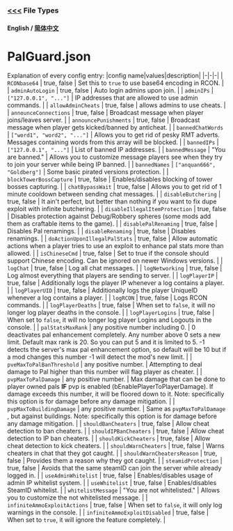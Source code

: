 ### [<<<](README.md) File Types

#### English / [简体中文](./PalGuard%20Config_ZH_CN.md)

# PalGuard.json

Explanation of every config entry:
|config name|values|description|
|-|-|-|
| `RCONbase64` | true, false | Set this to `true` to use base64 encoding in RCON. |
| `adminAutoLogin` | true, false | Auto login admins upon join. |
| `adminIPs` | `["127.0.0.1", "..."]` | IP addresses that are allowed to use admin commands. |
| `allowAdminCheats` | true, false | allows admins to use cheats. |
| `announceConnections` | true, false | Broadcast message when player joins/leaves server. |
| `announcePunishments` | true, false | Broadcast message when player gets kicked/banned by anticheat. |
| `bannedChatWords` | `["word1", "word2", "..."]` | Allows you to get rid of pesky RMT adverts. Messages containing words from this array will be blocked. |
| `bannedIPs` | `["127.0.0.1", "..."]` | List of banned IP addresses. |
| `bannedMessage` | "You are banned." | Allows you to customize message players see when they try to join your server while being IP banned. |
| `bannedNames` | `["anquan666", "Goldberg"]` | Some basic pirated versions protection. |
| `blockTowerBossCapture` | true, false | Enables/disables blocking of tower bosses capturing. |
| `chatBypassWait` | true, false | Allows you to get rid of 1 minute cooldown between sending chat messages. |
| `disableButchering` | true, false | It ain't perfect, but better than nothing if you want to fix dupe exploit with infinite butchering. |
| `disableIllegalItemProtection` | true, false | Disables protection against Debug/Robbery spheres (some mods add them as craftable items to the game). |
| `disablePalRenaming` | true, false | Disables Pal renamings. |
| `disableRenaming` | true, false | Disables renamings. |
| `doActionUponIllegalPalStats` | true, false | Allow automatic actions when a player tries to use an exploit to enhance pal stats more than allowed. |
| `isChineseCmd` | true, false | Set to true if the console should support Chinese encoding. Can be ignored on newer Windows versions. |
| `logChat` | true, false | Log all chat messages. |
| `logNetworking` | true, false | Log almost everything that players are sending to server. |
| `logPlayerIP` | true, false | Additionally logs the player IP whenever a log contains a player. |
| `logPlayerUID` | true, false | Additionally logs the player UniqueID whenever a log contains a player. |
| `logRCON` | true, false | Logs RCON commands. |
| `logPlayerDeaths` | true, false | When set to `false`, it will no longer log player deaths in the console. |
| `logPlayerLogins` | true, false | When set to `false`, it will no longer log player Logins and Logouts in the console. |
| `palStatsMaxRank` | any positive number including 0. | 0 deactivates pal enhancement completely. Any number above 0 sets a new limit. Default max rank is 20. So you can put 5 and it is limited to 5. -1 detects the server's max pal enhancement option, so default will be 10 but if a mod changes this number -1 will detect the mod's new limit. |
| `pveMaxToPalBanThreshold` | any positive number. | Attempting to deal damage to Pal higher than this number will flag player as cheater. |
| `pvpMaxToPalDamage` | any positive number. | Max damage that can be done to player owned pals **IF** pvp is enabled (bEnablePlayerToPlayerDamage). If damage exceeds this number, it will be floored down to it. Note: specifically this option is for damage before any damage mitigation. |
| `pvpMaxToBuildingDamage` | any positive number. | Same as `pvpMaxToPalDamage `, but against buildings. Note: specifically this option is for damage before any damage mitigation. |
| `shouldBanCheaters` | true, false | Allow cheat detection to ban cheaters. |
| `shouldIPBanCheaters` | true, false | Allow cheat detection to IP ban cheaters. |
| `shouldKickCheaters` | true, false | Allow cheat detection to kick cheaters. |
| `shouldWarnCheaters` | true, false | Warns cheaters in chat that they got caught. |
| `shouldWarnCheatersReason` | true, false | Provides them a reason why they got caught. |
| `steamidProtection` | true, false | Avoids that the same steamID can join the server while already logged in. |
| `useAdminWhitelist` | true, false | Enables/disables usage of admin IP whitelist system. |
| `useWhitelist` | true, false | Enables/disables SteamID whitelist. |
| `whitelistMessage` | "You are not whitelisted." | Allows you to customize the not whitelisted message. |
| `infiniteAmmoExploitActions` | true, false | When set to `false`, it will only log warnings in the console. |
| `infiniteAmmoExploitDisabled` | true, false | When set to `true`, it will ignore the feature completely. |
